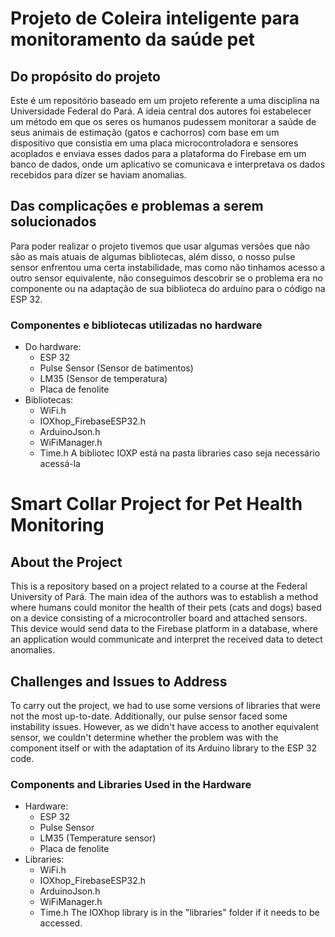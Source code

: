 # Projeto de Coleira inteligente para monitoramento da saúde pet

## Do propósito do projeto
Este é um repositório baseado em um projeto referente a uma disciplina na Universidade Federal do Pará.
A ideia central dos autores foi estabelecer um método em que os seres os humanos pudessem monitorar a saúde de seus animais de estimação (gatos e cachorros) com base em um dispositivo que consistia em uma placa microcontroladora e sensores acoplados e enviava esses dados para a plataforma do Firebase em um banco de dados, onde um aplicativo se comunicava e interpretava os dados recebidos para dizer se haviam anomalias.
## Das complicações e problemas a serem solucionados
Para poder realizar o projeto tivemos que usar algumas versões que não são as mais atuais de algumas bibliotecas, além disso, o nosso pulse sensor enfrentou uma certa instabilidade, mas como não tinhamos acesso a outro sensor equivalente, não conseguimos descobrir se o problema era no componente ou na adaptação de sua biblioteca do arduíno para o código na ESP 32.


### Componentes e bibliotecas utilizadas no hardware
- Do hardware:
  - ESP 32
  - Pulse Sensor (Sensor de batimentos)
  - LM35 (Sensor de temperatura) 
  - Placa de fenolite    
- Bibliotecas: 
    - WiFi.h
    - IOXhop_FirebaseESP32.h
    - ArduinoJson.h
    - WiFiManager.h
    - Time.h
A bibliotec IOXP está na pasta libraries caso seja necessário acessá-la

##

# Smart Collar Project for Pet Health Monitoring

## About the Project
This is a repository based on a project related to a course at the Federal University of Pará. The main idea of the authors was to establish a method where humans could monitor the health of their pets (cats and dogs) based on a device consisting of a microcontroller board and attached sensors. This device would send data to the Firebase platform in a database, where an application would communicate and interpret the received data to detect anomalies.
## Challenges and Issues to Address
To carry out the project, we had to use some versions of libraries that were not the most up-to-date. Additionally, our pulse sensor faced some instability issues. However, as we didn't have access to another equivalent sensor, we couldn't determine whether the problem was with the component itself or with the adaptation of its Arduino library to the ESP 32 code.


### Components and Libraries Used in the Hardware
- Hardware:
  - ESP 32
  - Pulse Sensor
  - LM35 (Temperature sensor) 
  - Placa de fenolite    
- Libraries: 
    - WiFi.h
    - IOXhop_FirebaseESP32.h
    - ArduinoJson.h
    - WiFiManager.h
    - Time.h
The IOXhop library is in the "libraries" folder if it needs to be accessed.
